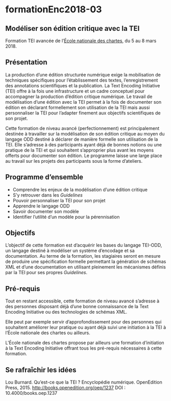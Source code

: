 # formationEnc2018-03

## Modéliser son édition critique avec la TEI

Formation TEI avancée de l’[École nationale des chartes](http://www.enc-sorbonne.fr), du 5 au 8 mars 2018.

## Présentation

La production d’une édition structurée numérique exige la mobilisation de techniques spécifiques pour l’établissement des textes, l’enregistrement des annotations scientifiques et la publication. La Text Encoding Initiative (TEI) offre à la fois une infrastructure et un cadre conceptuel pour accompagner la production d’édition critique numérique. Le travail de modélisation d’une édition avec la TEI permet à la fois de documenter son édition en déclarant formellement son utilisation de la TEI mais aussi personnaliser la TEI pour l’adapter finement aux objectifs scientifiques de son projet.

Cette formation de niveau avancé (perfectionnement) est principalement destinée à travailler sur la modélisation de son édition critique au moyen du langage ODD destiné à déclarer de manière formelle son utilisation de la TEI. Elle s’adresse à des participants ayant déjà de bonnes notions ou une pratique de la TEI et qui souhaitent s’approprier plus avant les moyens offerts pour documenter son édition. Le programme laisse une large place au travail sur les projets des participants sous la forme d’ateliers.

## Programme d’ensemble

- Comprendre les enjeux de la modélisation d’une édition critique
- S’y retrouver dans les _Guidelines_
- Pouvoir personnaliser la TEI pour son projet
- Apprendre le langage ODD
- Savoir documenter son modèle
- Identifier l’utilité d’un modèle pour la pérennisation

## Objectifs

L’objectif de cette formation est d’acquérir les bases du langage TEI-ODD, un langage destiné à modéliser un système d’encodage et sa documentation. Au terme de la formation, les stagiaires seront en mesure de produire une spécification formelle permettant la génération de schémas XML et d’une documentation en utilisant pleinement les mécanismes définis par la TEI pour ses propres *Guidelines*.

## Pré-requis

Tout en restant accessible, cette formation de niveau avancé s’adresse à des personnes disposant déjà d’une bonne connaissance de la Text Encoding Initiative ou des technologies de schémas XML. 

Elle peut par exemple servir d’approfondissement pour des personnes qui souhaitent améliorer leur pratique ou ayant déjà suivi une initiation à la TEI à l’École nationale des chartes ou ailleurs.

L’École nationale des chartes propose par ailleurs une formation d’initiation à la Text Encoding Initiative offrant tous les pré-requis nécessaires à cette formation. <lien>

## Se rafraîchir les idées

Lou Burnard. Qu’est-ce que la TEI ? Encyclopédie numérique. OpenEdition Press, 2015. http://books.openedition.org/oep/1237 DOI : 10.4000/books.oep.1237
